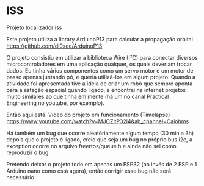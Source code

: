 # ISS
Projeto localizador iss

Este projeto utiliza a library ArduinoP13 para calcular a propagação orbital https://github.com/dl9sec/ArduinoP13

O projeto consistiu em utilizar a biblioteca Wire (I²C) para conectar diversos microcontroladores em uma aplicação qualquer, os quais deveriam trocar dados.
Eu tinha vários componentes como um servo motor e um motor de passo apenas juntando pó, e queria utilizá-los em algum projeto.
Quando a atividade foi apresentada tive a ideia de criar um robô que sempre aponta para a estação espacial quando ligado, e encontrei na internet projetos muito similares ao que tinha em mente (há um no canal Practical Engineering no youtube, por exemplo).

Então aqui está. Vídeo do projeto em funcionamento (Timelapse) https://www.youtube.com/watch?v=MJCZitP32i4&ab_channel=Caiohms

Há também um bug que ocorre aleatóriamente algum tempo (30 min a 3h) depois que o projeto é ligado, creio que seja um bug no próprio bus i2c, a exception ocorre no arquivo freertos/queue.h e ainda não sei como reproduzir o bug.

Pretendo deixar o projeto todo em apenas um ESP32 (ao invés de 2 ESP e 1 Arduino nano como está agora), então corrigir esse bug não será necessário.
